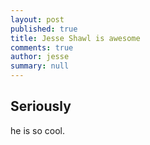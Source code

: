 ```yaml
---
layout: post
published: true
title: Jesse Shawl is awesome
comments: true
author: jesse
summary: null
---
```


## Seriously

he is so cool.